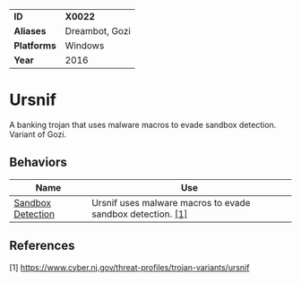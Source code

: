 |||
|---------|------------------------|
|**ID**|**X0022**|
|**Aliases**|Dreambot, Gozi|
|**Platforms**|Windows|
|**Year**| 2016 |


Ursnif
======
A banking trojan that uses malware macros to evade sandbox detection. Variant of Gozi.

Behaviors
---------
|Name|Use|
|---------------------|-------------------------------------------------------|
|[Sandbox Detection](https://github.com/MAECProject/malware-behaviors/blob/master/anti-behavioral-analysis/detect-sandbox.md) | Ursnif uses malware macros to evade sandbox detection. [[1]](#1)|

References
----------
<a name="1">[1]</a> https://www.cyber.nj.gov/threat-profiles/trojan-variants/ursnif 
 